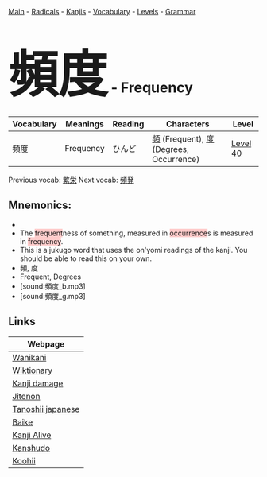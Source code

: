 <style> bigfont {font-size: 100px}</style>
[Main](../README.md) -
[Radicals](../radicals.md) -
[Kanjis](../kanjis.md) -
[Vocabulary](../vocabulary.md) -
[Levels](../levels.md) -
[Grammar](../grammar.md)
# <bigfont> 頻度</bigfont> - Frequency 

| Vocabulary | Meanings | Reading | Characters | Level |
| --- | --- | --- | --- | --- |
| 頻度 | Frequency | ひんど |  [頻](../kanjis/頻.md) (Frequent), [度](../kanjis/度.md) (Degrees, Occurrence) | [Level 40](../levels/wk_level40.md) |

Previous vocab: [繁栄](繁栄.md) Next vocab: [頻発](頻発.md) 

## Mnemonics:

* 
* The <span style="background-color:#ffcccb"> frequent</span>ness of something, measured in <span style="background-color:#ffcccb"> occurrence</span>s is measured in <span style="background-color:#ffcccb"> frequency</span>.
* This is a jukugo word that uses the on'yomi readings of the kanji. You should be able to read this on your own.
* 頻, 度
* Frequent, Degrees
* [sound:頻度_b.mp3]
* [sound:頻度_g.mp3]


## Links 

| Webpage |
| --- |
| [Wanikani          ](https://www.wanikani.com/kanji/頻度) |
| [Wiktionary        ](https://en.wiktionary.org/wiki/頻度) |
| [Kanji damage      ](http://www.kanjidamage.com/kanji/search?utf8=✓&q=頻度) |
| [Jitenon           ](https://jitenon.com/kanji/頻度) |
| [Tanoshii japanese ](https://www.tanoshiijapanese.com/dictionary/kanji.cfm?k=頻度) |
| [Baike             ](https://baike.baidu.com/item/頻度) |
| [Kanji Alive       ](https://app.kanjialive.com/頻度) |
| [Kanshudo          ](https://www.kanshudo.com/searchmn?q=頻度) |
| [Koohii            ](https://kanji.koohii.com/study/kanji/頻度) |
